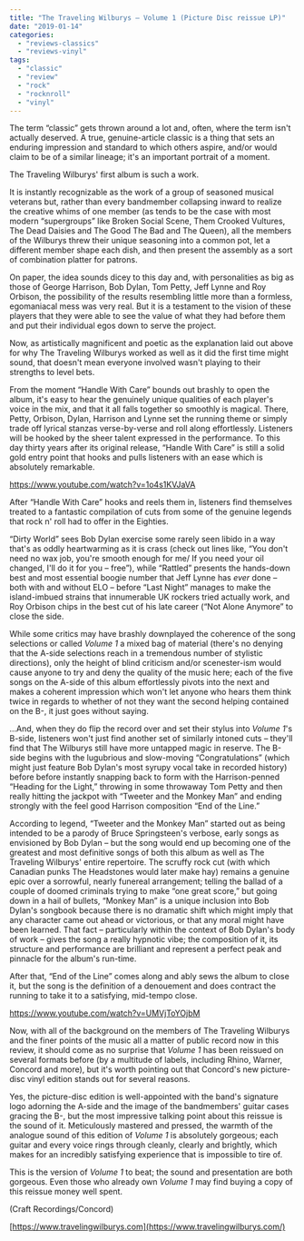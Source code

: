 ```yaml
---
title: "The Traveling Wilburys – Volume 1 (Picture Disc reissue LP)"
date: "2019-01-14"
categories: 
  - "reviews-classics"
  - "reviews-vinyl"
tags: 
  - "classic"
  - "review"
  - "rock"
  - "rocknroll"
  - "vinyl"
---
```


The term “classic” gets thrown around a lot and, often, where the term isn't actually deserved. A true, genuine-article classic is a thing that sets an enduring impression and standard to which others aspire, and/or would claim to be of a similar lineage; it's an important portrait of a moment.

The Traveling Wilburys' first album is such a work.

It is instantly recognizable as the work of a group of seasoned musical veterans but, rather than every bandmember collapsing inward to realize the creative whims of one member (as tends to be the case with most modern “supergroups” like Broken Social Scene, Them Crooked Vultures, The Dead Daisies and The Good The Bad and The Queen), all the members of the Wilburys threw their unique seasoning into a common pot, let a different member shape each dish, and then present the assembly as a sort of combination platter for patrons.

On paper, the idea sounds dicey to this day and, with personalities as big as those of George Harrison, Bob Dylan, Tom Petty, Jeff Lynne and Roy Orbison, the possibility of the results resembling little more than a formless, egomaniacal mess was very real. But it is a testament to the vision of these players that they were able to see the value of what they had before them and put their individual egos down to serve the project.  
  
Now, as artistically magnificent and poetic as the explanation laid out above for why The Traveling Wilburys worked as well as it did the first time might sound, that doesn't mean everyone involved wasn't playing to their strengths to level bets.

From the moment “Handle With Care” bounds out brashly to open the album, it's easy to hear the genuinely unique qualities of each player's voice in the mix, and that it all falls together so smoothly is magical. There, Petty, Orbison, Dylan, Harrison and Lynne set the running theme or simply trade off lyrical stanzas verse-by-verse and roll along effortlessly. Listeners will be hooked by the sheer talent expressed in the performance. To this day thirty years after its original release, “Handle With Care” is still a solid gold entry point that hooks and pulls listeners with an ease which is absolutely remarkable.

https://www.youtube.com/watch?v=1o4s1KVJaVA

After “Handle With Care” hooks and reels them in, listeners find themselves treated to a fantastic compilation of cuts from some of the genuine legends that rock n' roll had to offer in the Eighties.

“Dirty World” sees Bob Dylan exercise some rarely seen libido in a way that's as oddly heartwarming as it is crass (check out lines like, “You don't need no wax job, you're smooth enough for me/ If you need your oil changed, I'll do it for you – free”), while “Rattled” presents the hands-down best and most essential boogie number that Jeff Lynne has _ever_ done – both with and without ELO – before “Last Night” manages to make the island-imbued strains that innumerable UK rockers tried actually work, and Roy Orbison chips in the best cut of his late career (“Not Alone Anymore” to close the side.

While some critics may have brashly downplayed the coherence of the song selections or called _Volume 1_ a mixed bag of material (there's no denying that the A-side selections reach in a tremendous number of stylistic directions), only the height of blind criticism and/or scenester-ism would cause anyone to try and deny the quality of the music here; each of the five songs on the A-side of this album effortlessly pivots into the next and makes a coherent impression which won't let anyone who hears them think twice in regards to whether of not they want the second helping contained on the B-, it just goes without saying.  
  
...And, when they do flip the record over and set their stylus into _Volume 1_'s B-side, listeners won't just find another set of similarly intoned cuts – they'll find that The Wilburys still have more untapped magic in reserve. The B-side begins with the lugubrious and slow-moving “Congratulations” (which might just feature Bob Dylan's most syrupy vocal take in recorded history) before before instantly snapping back to form with the Harrison-penned “Heading for the Light,” throwing in some throwaway Tom Petty and then really hitting the jackpot with “Tweeter and the Monkey Man” and ending strongly with the feel good Harrison composition “End of the Line.”  
  
According to legend, “Tweeter and the Monkey Man” started out as being intended to be a parody of Bruce Springsteen's verbose, early songs as envisioned by Bob Dylan – but the song would end up becoming one of the greatest and most definitive songs of both this album as well as The Traveling Wilburys' entire repertoire. The scruffy rock cut (with which Canadian punks The Headstones would later make hay) remains a genuine epic over a sorrowful, nearly funereal arrangement; telling the ballad of a couple of doomed criminals trying to make “one great score,” but going down in a hail of bullets, “Monkey Man” is a unique inclusion into Bob Dylan's songbook because there is no dramatic shift which might imply that any character came out ahead or victorious, or that any moral might have been learned. That fact – particularly within the context of Bob Dylan's body of work – gives the song a really hypnotic vibe; the composition of it, its structure and performance are brilliant and represent a perfect peak and pinnacle for the album's run-time.

After that, “End of the Line” comes along and ably sews the album to close it, but the song is the definition of a denouement and does contract the running to take it to a satisfying, mid-tempo close.

https://www.youtube.com/watch?v=UMVjToYOjbM

Now, with all of the background on the members of The Traveling Wilburys and the finer points of the music all a matter of public record now in this review, it should come as no surprise that _Volume 1_ has been reissued on several formats before (by a multitude of labels, including Rhino, Warner, Concord and more), but it's worth pointing out that Concord's new picture-disc vinyl edition stands out for several reasons.

Yes, the picture-disc edition is well-appointed with the band's signature logo adorning the A-side and the image of the bandmembers' guitar cases gracing the B-, but the most impressive talking point about this reissue is the sound of it. Meticulously mastered and pressed, the warmth of the analogue sound of this edition of _Volume 1_ is absolutely gorgeous; each guitar and every voice rings through cleanly, clearly and brightly, which makes for an incredibly satisfying experience that is impossible to tire of.

This is the version of _Volume 1_ to beat; the sound and presentation are both gorgeous. Even those who already own _Volume 1_ may find buying a copy of this reissue money well spent.

(Craft Recordings/Concord)

[https://www.travelingwilburys.com](https://www.travelingwilburys.com/)
